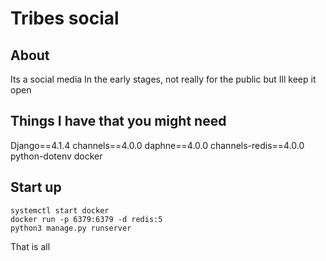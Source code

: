 # Tribes social

## About 
Its a social media In the early stages, not really for the public but Ill keep it open


## Things I have that you might need
Django==4.1.4
channels==4.0.0
daphne==4.0.0
channels-redis==4.0.0
python-dotenv
docker

## Start up

```
systemctl start docker
docker run -p 6379:6379 -d redis:5
python3 manage.py runserver
```

That is all
